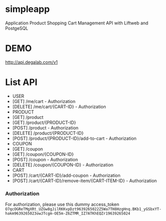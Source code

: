 # simpleapp
Application Product Shopping Cart Management API with Liftweb and PostgeSQL

# DEMO
http://api.degalab.com/v1

# List API
* USER
 * [GET] /me/cart - Authorization
 * [DELETE] /me/cart/{CART-ID} - Authorization
* PRODUCT
 * [GET] /product
 * [GET] /product/{PRODUCT-ID}
 * [POST] /product - Authorization
 * [DELETE] /product/{PRODUCT-ID}
 * [POST] /product/{PRODUCT-ID}/add-to-cart - Authorization
* COUPON
 * [GET] /coupon
 * [GET] /coupon/{COUPON-ID}
 * [POST] /coupon - Authorization
 * [DELETE] /coupon/{COUPON-ID} - Authorization
* CART
 * [POST] /cart/{CART-ID}/add-coupon - Authorization
 * [POST] /cart/{CART-ID}/remove-item/{CART-ITEM-ID} - Authorization


### Authorization
For authorization, please use this dummy access_token `O7qcOGReTMgXRt_UZGw8gJilRKKvpDzt9639265022Z5Wa7TH8HzgHnq.BKb1_yGSbxYT-hakm9639265023owJTcgm-OE5m-Z6ZTMR_IZ7ATKhEQZr19639265024`